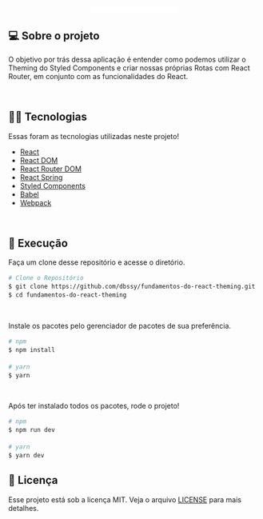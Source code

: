 <p align="center">
  <img src="./.github/fundamentosReact.svg" width="35%">
</p>

## 💻 Sobre o projeto

O objetivo por trás dessa aplicação é entender como podemos utilizar o Theming do Styled Components e criar nossas próprias Rotas com React Router, em conjunto com as funcionalidades do React.

<br>

## 👨‍💻 Tecnologias
Essas foram as tecnologias utilizadas neste projeto!

- [React](https://reactjs.org/)
- [React DOM](https://reactjs.org/docs/react-dom.html)
- [React Router DOM](https://reactrouter.com/en/main)
- [React Spring](https://www.react-spring.dev/)
- [Styled Components](https://styled-components.com/)
- [Babel](https://babeljs.io/)
- [Webpack](https://webpack.js.org/)

<br>

## 🚀 Execução

Faça um clone desse repositório e acesse o diretório.

```bash
# Clone o Repositório
$ git clone https://github.com/dbssy/fundamentos-do-react-theming.git
$ cd fundamentos-do-react-theming
```

<br>

Instale os pacotes pelo gerenciador de pacotes de sua preferência.
```bash
# npm
$ npm install

# yarn
$ yarn
```

<br>

Após ter instalado todos os pacotes, rode o projeto!
```bash
# npm
$ npm run dev

# yarn
$ yarn dev
```

## 📝 Licença

Esse projeto está sob a licença MIT. Veja o arquivo [LICENSE](LICENSE.md) para mais detalhes.

